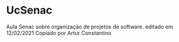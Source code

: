 ﻿# UcSenac
Aula Senac sobre organização de projetos de software.
editado em 12/02/2021
Copiado por Artur Constantino
